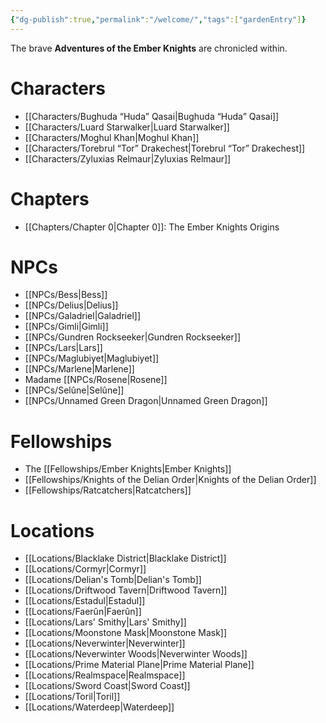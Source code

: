 ```yaml
---
{"dg-publish":true,"permalink":"/welcome/","tags":["gardenEntry"]}
---
```


The brave **Adventures of the Ember Knights** are chronicled within.

# Characters
- [[Characters/Bughuda “Huda” Qasai\|Bughuda “Huda” Qasai]]
- [[Characters/Luard Starwalker\|Luard Starwalker]]
- [[Characters/Moghul Khan\|Moghul Khan]]
- [[Characters/Torebrul “Tor” Drakechest\|Torebrul “Tor” Drakechest]]
- [[Characters/Zyluxias Relmaur\|Zyluxias Relmaur]]

# Chapters
- [[Chapters/Chapter 0\|Chapter 0]]: The Ember Knights Origins

# NPCs
- [[NPCs/Bess\|Bess]]
- [[NPCs/Delius\|Delius]]
- [[NPCs/Galadriel\|Galadriel]]
- [[NPCs/Gimli\|Gimli]]
- [[NPCs/Gundren Rockseeker\|Gundren Rockseeker]]
- [[NPCs/Lars\|Lars]]
- [[NPCs/Maglubiyet\|Maglubiyet]]
- [[NPCs/Marlene\|Marlene]]
- Madame [[NPCs/Rosene\|Rosene]]
- [[NPCs/Selûne\|Selûne]]
- [[NPCs/Unnamed Green Dragon\|Unnamed Green Dragon]]

# Fellowships
- The [[Fellowships/Ember Knights\|Ember Knights]]
- [[Fellowships/Knights of the Delian Order\|Knights of the Delian Order]]
- [[Fellowships/Ratcatchers\|Ratcatchers]]

# Locations
- [[Locations/Blacklake District\|Blacklake District]]
- [[Locations/Cormyr\|Cormyr]]
- [[Locations/Delian's Tomb\|Delian's Tomb]]
- [[Locations/Driftwood Tavern\|Driftwood Tavern]]
- [[Locations/Estadul\|Estadul]]
- [[Locations/Faerûn\|Faerûn]]
- [[Locations/Lars' Smithy\|Lars' Smithy]]
- [[Locations/Moonstone Mask\|Moonstone Mask]]
- [[Locations/Neverwinter\|Neverwinter]]
- [[Locations/Neverwinter Woods\|Neverwinter Woods]]
- [[Locations/Prime Material Plane\|Prime Material Plane]]
- [[Locations/Realmspace\|Realmspace]]
- [[Locations/Sword Coast\|Sword Coast]]
- [[Locations/Toril\|Toril]]
- [[Locations/Waterdeep\|Waterdeep]]
